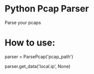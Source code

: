 # Python Pcap Parser
Parse your pcaps

# How to use:
parser = ParsePcap('pcap_path')

parser.get_data('local.ip', None)
